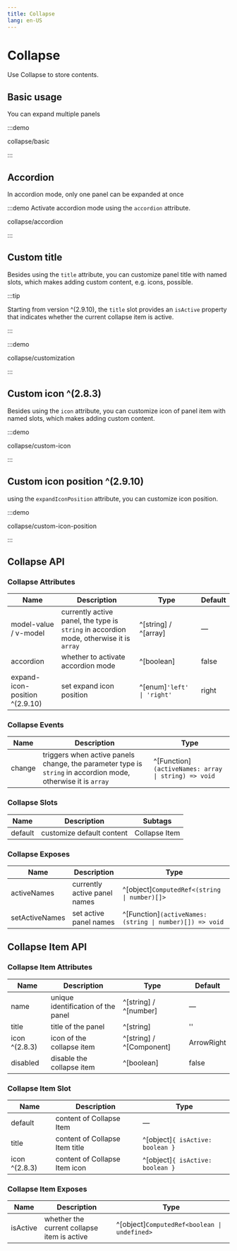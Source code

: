 ```yaml
---
title: Collapse
lang: en-US
---
```


# Collapse

Use Collapse to store contents.

## Basic usage

You can expand multiple panels

:::demo

collapse/basic

:::

## Accordion

In accordion mode, only one panel can be expanded at once

:::demo Activate accordion mode using the `accordion` attribute.

collapse/accordion

:::

## Custom title

Besides using the `title` attribute, you can customize panel title with named slots, which makes adding custom content, e.g. icons, possible.

:::tip

Starting from version ^(2.9.10), the `title` slot provides an `isActive` property that indicates whether the current collapse item is active.

:::

:::demo

collapse/customization

:::

## Custom icon ^(2.8.3)

Besides using the `icon` attribute, you can customize icon of panel item with named slots, which makes adding custom content.

:::demo

collapse/custom-icon

:::

## Custom icon position ^(2.9.10)

using the `expandIconPosition` attribute, you can customize icon position.

:::demo

collapse/custom-icon-position

:::

## Collapse API

### Collapse Attributes

| Name                         | Description                                                                             | Type                        | Default |
| ---------------------------- | --------------------------------------------------------------------------------------- | --------------------------- | ------- |
| model-value / v-model        | currently active panel, the type is `string` in accordion mode, otherwise it is `array` | ^[string] / ^[array]        | —       |
| accordion                    | whether to activate accordion mode                                                      | ^[boolean]                  | false   |
| expand-icon-position ^(2.9.10) | set expand icon position                                                                | ^[enum]`'left' \| 'right' ` | right   |

### Collapse Events

| Name   | Description                                                                                                   | Type                                                |
| ------ | ------------------------------------------------------------------------------------------------------------- | --------------------------------------------------- |
| change | triggers when active panels change, the parameter type is `string` in accordion mode, otherwise it is `array` | ^[Function]`(activeNames: array \| string) => void` |

### Collapse Slots

| Name    | Description               | Subtags       |
| ------- | ------------------------- | ------------- |
| default | customize default content | Collapse Item |

### Collapse Exposes

| Name           | Description                  | Type                                                     |
| -------------- | ---------------------------- | -------------------------------------------------------- |
| activeNames    | currently active panel names | ^[object]`ComputedRef<(string \| number)[]>`             |
| setActiveNames | set active panel names       | ^[Function]`(activeNames: (string \| number)[]) => void` |

## Collapse Item API

### Collapse Item Attributes

| Name          | Description                        | Type                     | Default    |
| ------------- | ---------------------------------- | ------------------------ | ---------- |
| name          | unique identification of the panel | ^[string] / ^[number]    | —          |
| title         | title of the panel                 | ^[string]                | ''         |
| icon ^(2.8.3) | icon of the collapse item          | ^[string] / ^[Component] | ArrowRight |
| disabled      | disable the collapse item          | ^[boolean]               | false      |

### Collapse Item Slot

| Name          | Description                    | Type                             |
| ------------- | ------------------------------ | -------------------------------- |
| default       | content of Collapse Item       | —                                |
| title         | content of Collapse Item title | ^[object]`{ isActive: boolean }` |
| icon ^(2.8.3) | content of Collapse Item icon  | ^[object]`{ isActive: boolean }` |

### Collapse Item Exposes

| Name     | Description                                 | Type                                         |
| -------- | ------------------------------------------- | -------------------------------------------- |
| isActive | whether the current collapse item is active | ^[object]`ComputedRef<boolean \| undefined>` |
